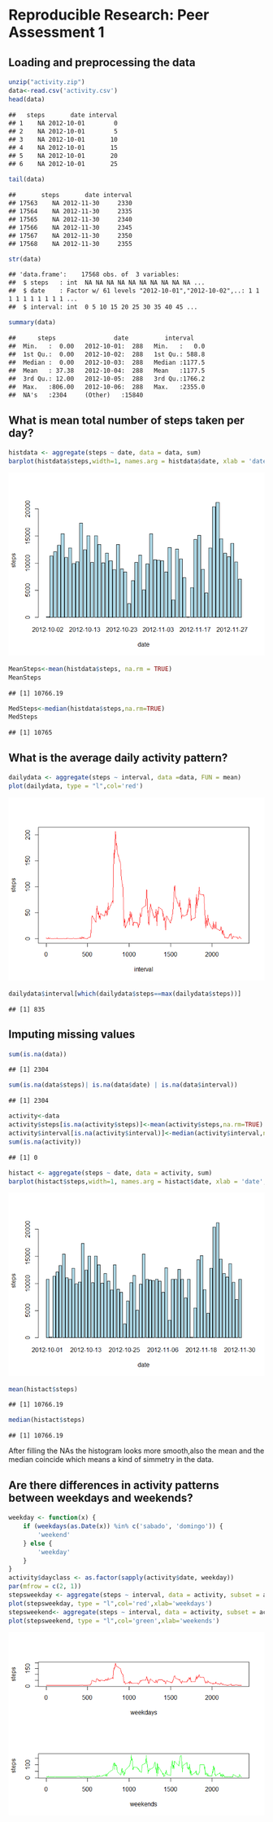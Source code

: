 # Reproducible Research: Peer Assessment 1


## Loading and preprocessing the data


```r
unzip("activity.zip")
data<-read.csv('activity.csv')
head(data)
```

```
##   steps       date interval
## 1    NA 2012-10-01        0
## 2    NA 2012-10-01        5
## 3    NA 2012-10-01       10
## 4    NA 2012-10-01       15
## 5    NA 2012-10-01       20
## 6    NA 2012-10-01       25
```

```r
tail(data)
```

```
##       steps       date interval
## 17563    NA 2012-11-30     2330
## 17564    NA 2012-11-30     2335
## 17565    NA 2012-11-30     2340
## 17566    NA 2012-11-30     2345
## 17567    NA 2012-11-30     2350
## 17568    NA 2012-11-30     2355
```

```r
str(data)
```

```
## 'data.frame':	17568 obs. of  3 variables:
##  $ steps   : int  NA NA NA NA NA NA NA NA NA NA ...
##  $ date    : Factor w/ 61 levels "2012-10-01","2012-10-02",..: 1 1 1 1 1 1 1 1 1 1 ...
##  $ interval: int  0 5 10 15 20 25 30 35 40 45 ...
```

```r
summary(data)
```

```
##      steps                date          interval     
##  Min.   :  0.00   2012-10-01:  288   Min.   :   0.0  
##  1st Qu.:  0.00   2012-10-02:  288   1st Qu.: 588.8  
##  Median :  0.00   2012-10-03:  288   Median :1177.5  
##  Mean   : 37.38   2012-10-04:  288   Mean   :1177.5  
##  3rd Qu.: 12.00   2012-10-05:  288   3rd Qu.:1766.2  
##  Max.   :806.00   2012-10-06:  288   Max.   :2355.0  
##  NA's   :2304     (Other)   :15840
```


## What is mean total number of steps taken per day?




```r
histdata <- aggregate(steps ~ date, data = data, sum)
barplot(histdata$steps,width=1, names.arg = histdata$date, xlab = 'date', ylab = 'steps',col='lightblue')
```

![](./PA1_template_files/figure-html/unnamed-chunk-2-1.png) 

```r
MeanSteps<-mean(histdata$steps, na.rm = TRUE)
MeanSteps
```

```
## [1] 10766.19
```

```r
MedSteps<-median(histdata$steps,na.rm=TRUE)
MedSteps
```

```
## [1] 10765
```

## What is the average daily activity pattern?

```r
dailydata <- aggregate(steps ~ interval, data =data, FUN = mean)
plot(dailydata, type = "l",col='red')
```

![](./PA1_template_files/figure-html/unnamed-chunk-3-1.png) 

```r
dailydata$interval[which(dailydata$steps==max(dailydata$steps))]
```

```
## [1] 835
```



## Imputing missing values


```r
sum(is.na(data))
```

```
## [1] 2304
```

```r
sum(is.na(data$steps)| is.na(data$date) | is.na(data$interval))
```

```
## [1] 2304
```

```r
activity<-data
activity$steps[is.na(activity$steps)]<-mean(activity$steps,na.rm=TRUE)
activity$interval[is.na(activity$interval)]<-median(activity$interval,na.rm=TRUE)
sum(is.na(activity))
```

```
## [1] 0
```

```r
histact <- aggregate(steps ~ date, data = activity, sum)
barplot(histact$steps,width=1, names.arg = histact$date, xlab = 'date', ylab = 'steps',col='lightblue')
```

![](./PA1_template_files/figure-html/unnamed-chunk-4-1.png) 

```r
mean(histact$steps)
```

```
## [1] 10766.19
```

```r
median(histact$steps)
```

```
## [1] 10766.19
```
After filling the NAs the histogram looks more smooth,also the mean and the median coincide which means a kind of simmetry in the data.

## Are there differences in activity patterns between weekdays and weekends?


```r
weekday <- function(x) {
    if (weekdays(as.Date(x)) %in% c('sabado', 'domingo')) {
        'weekend'
    } else {
        'weekday'
    }
}
activity$dayclass <- as.factor(sapply(activity$date, weekday))
par(mfrow = c(2, 1))
stepsweekday <- aggregate(steps ~ interval, data = activity, subset = activity$dayclass =='weekday', FUN = mean)
plot(stepsweekday, type = "l",col='red',xlab='weekdays')
stepsweekend<- aggregate(steps ~ interval, data = activity, subset = activity$dayclass =='weekend', FUN = mean)
plot(stepsweekend, type = "l",col='green',xlab='weekends')
```

![](./PA1_template_files/figure-html/unnamed-chunk-5-1.png) 

